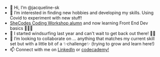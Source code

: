 - 👋 Hi, I’m @jacqueline-sk
- 👀 I’m interested in finding new hobbies and developing my skills. Using Covid to experiment with new stuff!
- <a href="https://www.shecodes.io/students/265-jacqueline-sukop" target=_blank>SheCodes Coding Workshop alumn</a> and now learning Front End Dev basics 👩🏽‍💻
- 🌱 I started windsurfing last year and can't wait to get back out there! 🏄🏻
- 💞️ I’m looking to collaborate on ... anything that matches my current skill set but with a little bit of a ✨challenge✨ (trying to grow and learn here!)
- 📫 Connect with me on <a href="https://www.linkedin.com/in/jacqueline-sukop-1704a6173/" target=_blank>LinkedIn</a> or <a href="https://www.codecademy.com/profiles/jacquelineSukop8532974194" target=_blank>codecademy!</a>

<!---
jacqueline-sk/jacqueline-sk is a ✨ special ✨ repository because its `README.md` (this file) appears on your GitHub profile.
You can click the Preview link to take a look at your changes.
--->
